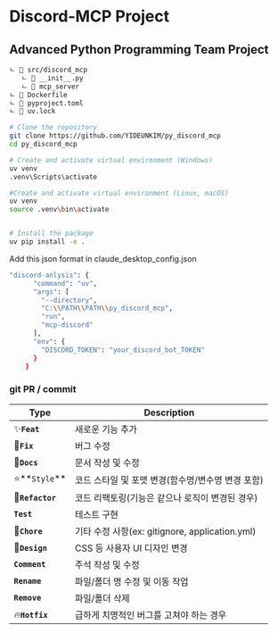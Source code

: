 # Discord-MCP Project

## Advanced Python Programming Team Project

```bash
ㄴ 📂 src/discord_mcp
   ㄴ 📂 __init__.py
   ㄴ 📂 mcp_server
ㄴ 📂 Dockerfile
ㄴ 📂 pyproject.toml
ㄴ 📂 uv.lock
```

```bash
# Clone the repository
git clone https://github.com/YIDEUNKIM/py_discord_mcp
cd py_discord_mcp

# Create and activate virtual environment (Windows)
uv venv
.venv\Scripts\activate

#Create and activate virtual environment (Linux, macOS)
uv venv
source .venv\bin\activate


# Install the package
uv pip install -e .
```
Add this json format in claude_desktop_config.json
```bash
"discord-anlysis": {
      "command": "uv",
      "args": [
        "--directory",
        "C:\\PATH\\PATH\\py_discord_mcp",
        "run",
        "mcp-discord"
      ],
      "env": {
        "DISCORD_TOKEN": "your_discord_bot_TOKEN"
      }
    }
```




### git PR / commit

| **Type**         | **Description**                                   |
| ---------------- | ------------------------------------------------- |
| ✨**`Feat`**     | 새로운 기능 추가                                  |
| 🔨**`Fix`**      | 버그 수정                                         |
| 📝**`Docs`**     | 문서 작성 및 수정                                 |
| ⭐️**`Style`**   | 코드 스타일 및 포맷 변경(함수명/변수명 변경 포함) |
| 🧠**`Refactor`** | 코드 리팩토링(기능은 같으나 로직이 변경된 경우)   |
| **`Test`**       | 테스트 구현                                       |
| 🍎**`Chore`**    | 기타 수정 사항(ex: gitignore, application.yml)    |
| 🎨**`Design`**   | CSS 등 사용자 UI 디자인 변경                      |
| **`Comment`**    | 주석 작성 및 수정                                 |
| **`Rename`**     | 파일/폴더 명 수정 및 이동 작업                    |
| **`Remove`**     | 파일/폴더 삭제                                    |
| 🔥**`Hotfix`**   | 급하게 치명적인 버그를 고쳐야 하는 경우           |
